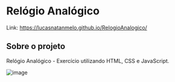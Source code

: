 # Relógio Analógico

Link: https://lucasnatanmelo.github.io/RelogioAnalogico/

## Sobre o projeto

Relógio Analógico - Exercício utilizando HTML, CSS e JavaScript.

![image](https://user-images.githubusercontent.com/100950738/167479903-955e0881-314a-4996-b9a2-eb1e70d04fd1.png)
